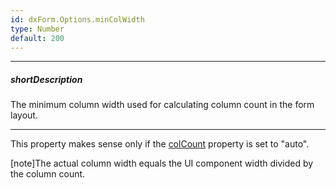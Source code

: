 ```yaml
---
id: dxForm.Options.minColWidth
type: Number
default: 200
---
```

---
##### shortDescription
The minimum column width used for calculating column count in the form layout.

---
This property makes sense only if the [colCount](/api-reference/10%20UI%20Components/dxForm/1%20Configuration/colCount.md '{basewidgetpath}/Configuration/#colCount') property is set to "auto".

[note]The actual column width equals the UI component width divided by the column count.